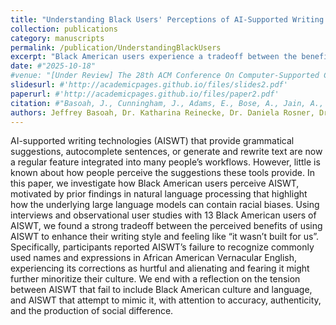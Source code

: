 ```yaml
---
title: "Understanding Black Users' Perceptions of AI-Supported Writing Technology"
collection: publications
category: manuscripts
permalink: /publication/UnderstandingBlackUsers
excerpt: "Black American users experience a tradeoff between the benefits of AI-supported writing technology (AISWT) and feeling excluded by them. Participants reported that AISWT often fails to recognize African American Vernacular English, leading to alienation and concerns about cultural marginalization."
date: #"2025-10-18"
#venue: "[Under Review] The 28th ACM Conference On Computer-Supported Cooperative Work and Social Computing (CSCW '25)"
slidesurl: #'http://academicpages.github.io/files/slides2.pdf'
paperurl: #'http://academicpages.github.io/files/paper2.pdf'
citation: #"Basoah, J., Cunningham, J., Adams, E., Bose, A., Jain, A., Yadav, K., Yang, Z., Reinecke, K., & Rosner, D. Understanding Black Users' Perceptions of AI-Supported Writing Technology. Under review for the 28th ACM Conference on Computer-Supported Cooperative Work and Social Computing (CSCW '25)."
authors: Jeffrey Basoah, Dr. Katharina Reinecke, Dr. Daniela Rosner, Dr. Ihudiya Finda Ogbonnaya-Ogburu
---
```


AI-supported writing technologies (AISWT) that provide grammatical suggestions, autocomplete sentences, or generate and rewrite
text are now a regular feature integrated into many people’s workflows. However, little is known about how people perceive the
suggestions these tools provide. In this paper, we investigate how Black American users perceive AISWT, motivated by prior findings
in natural language processing that highlight how the underlying large language models can contain racial biases. Using interviews
and observational user studies with 13 Black American users of AISWT, we found a strong tradeoff between the perceived benefits of
using AISWT to enhance their writing style and feeling like “it wasn’t built for us”. Specifically, participants reported AISWT’s failure
to recognize commonly used names and expressions in African American Vernacular English, experiencing its corrections as hurtful
and alienating and fearing it might further minoritize their culture. We end with a reflection on the tension between AISWT that fail
to include Black American culture and language, and AISWT that attempt to mimic it, with attention to accuracy, authenticity, and the
production of social difference.